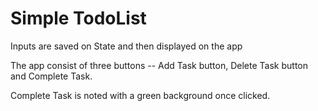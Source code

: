 # Simple TodoList

Inputs are saved on State and then displayed on the app

The app consist of three buttons -- Add Task button, Delete Task button and Complete Task.

Complete Task is noted with a green background once clicked.
